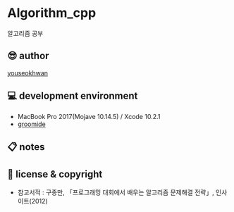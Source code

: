 # Algorithm_cpp

알고리즘 공부

## 😎 author

[youseokhwan](https://github.com/youseokhwan)

## 💻 development environment

- MacBook Pro 2017(Mojave 10.14.5) / Xcode 10.2.1
- [groomide](https://ide.goorm.io/)

## 📋 notes


## 🔑 license & copyright

- 참고서적 : 구종만, 「프로그래밍 대회에서 배우는 알고리즘 문제해결 전략」, 인사이트(2012)
